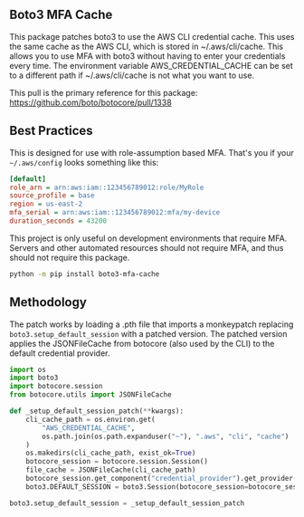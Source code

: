 ## Boto3 MFA Cache

This package patches boto3 to use the AWS CLI credential cache. This uses the same cache as the AWS CLI, 
which is stored in ~/.aws/cli/cache. This allows you to use MFA with boto3 without having to 
enter your credentials every time. The environment variable AWS_CREDENTIAL_CACHE can be set to a 
different path if ~/.aws/cli/cache is not what you want to use.

This pull is the primary reference for this package: https://github.com/boto/botocore/pull/1338

## Best Practices

This is designed for use with role-assumption based MFA. That's you if your `~/.aws/config` looks something like this:

```ini
[default]
role_arn = arn:aws:iam::123456789012:role/MyRole
source_profile = base
region = us-east-2
mfa_serial = arn:aws:iam::123456789012:mfa/my-device
duration_seconds = 43200
```

This project is only useful on development environments that require MFA. Servers and other automated resources
should not require MFA, and thus should not require this package.

```bash
python -m pip install boto3-mfa-cache
```

## Methodology

The patch works by loading a .pth file that imports a monkeypatch replacing `boto3.setup_default_session`
with a patched version. The patched version applies the JSONFileCache from botocore (also used by the CLI)
to the default credential provider.

```python
import os
import boto3
import botocore.session
from botocore.utils import JSONFileCache

def _setup_default_session_patch(**kwargs):
    cli_cache_path = os.environ.get(
        "AWS_CREDENTIAL_CACHE",
        os.path.join(os.path.expanduser("~"), ".aws", "cli", "cache")
    )
    os.makedirs(cli_cache_path, exist_ok=True)
    botocore_session = botocore.session.Session()
    file_cache = JSONFileCache(cli_cache_path)
    botocore_session.get_component("credential_provider").get_provider("assume-role").cache = file_cache
    boto3.DEFAULT_SESSION = boto3.Session(botocore_session=botocore_session, **kwargs)

boto3.setup_default_session = _setup_default_session_patch
```